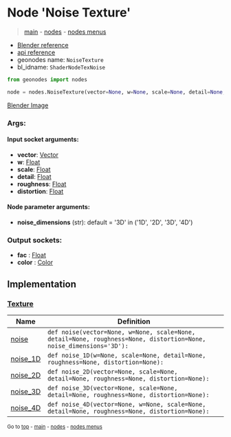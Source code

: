 # Node 'Noise Texture'

> [main](../structure.md) - [nodes](nodes.md) - [nodes menus](nodes_menus.md)

- [Blender reference](https://docs.blender.org/manual/en/latest/modeling/geometry_nodes/texture/noise.html)
- [api reference](https://docs.blender.org/api/current/bpy.types.ShaderNodeTexNoise.html)
- geonodes name: `NoiseTexture`
- bl_idname: `ShaderNodeTexNoise`

```python
from geonodes import nodes

node = nodes.NoiseTexture(vector=None, w=None, scale=None, detail=None, roughness=None, distortion=None, noise_dimensions='3D')
```

[Blender Image](self.node_image_ref)

### Args:

#### Input socket arguments:

- **vector**: [Vector](Vector.md)
- **w**: [Float](Float.md)
- **scale**: [Float](Float.md)
- **detail**: [Float](Float.md)
- **roughness**: [Float](Float.md)
- **distortion**: [Float](Float.md)

#### Node parameter arguments:

- **noise_dimensions** (str): default = '3D' in ('1D', '2D', '3D', '4D')

### Output sockets:

- **fac** : [Float](Float.md)
- **color** : [Color](Color.md)

## Implementation

### [Texture](Texture.md)

| Name | Definition |
|------|------------|
 | [noise](Texture.md#noise-staticmethod) | `def noise(vector=None, w=None, scale=None, detail=None, roughness=None, distortion=None, noise_dimensions='3D'):` |
 | [noise_1D](Texture.md#noise_1D-staticmethod) | `def noise_1D(w=None, scale=None, detail=None, roughness=None, distortion=None):` |
 | [noise_2D](Texture.md#noise_2D-staticmethod) | `def noise_2D(vector=None, scale=None, detail=None, roughness=None, distortion=None):` |
 | [noise_3D](Texture.md#noise_3D-staticmethod) | `def noise_3D(vector=None, scale=None, detail=None, roughness=None, distortion=None):` |
 | [noise_4D](Texture.md#noise_4D-staticmethod) | `def noise_4D(vector=None, w=None, scale=None, detail=None, roughness=None, distortion=None):` |

<sub>Go to [top](#node-Noise-Texture) - [main](../structure.md) - [nodes](nodes.md) - [nodes menus](nodes_menus.md)</sub>


